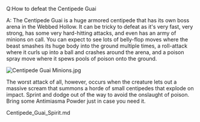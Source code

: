 Q:How to defeat the Centipede Guai

A:
The Centipede Guai is a huge armored centipede that has its own boss arena in the Webbed Hollow. It can be tricky to defeat as it's very fast, very strong, has some very hard-hitting attacks, and even has an army of minions on call. You can expect to see lots of belly-flop moves where the beast smashes its huge body into the ground multiple times, a roll-attack where it curls up into a ball and crashes around the arena, and a poison spray move where it spews pools of poison onto the ground. 

![Centipede Guai Minions.jpg](https://oyster.ignimgs.com/mediawiki/apis.ign.com/black-myth-wukong/0/0c/Centipede_Guai_Minions.jpg)

The worst attack of all, however, occurs when the creature lets out a massive scream that summons a horde of small centipedes that explode on impact. Sprint and dodge out of the way to avoid the onslaught of poison. Bring some Antimiasma Powder just in case you need it. 

Centipede_Guai_Spirit.md